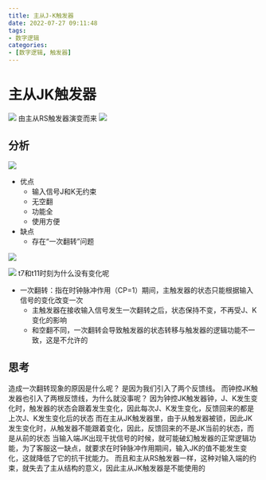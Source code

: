 ```yaml
---
title: 主从J-K触发器
date: 2022-07-27 09:11:48
tags:
- 数字逻辑
categories:
- [数字逻辑, 触发器]
---
```

# 主从JK触发器
![](https://cdn.jsdelivr.net/gh/chengkhen/picture_via_picco/202210031022993.png)
由主从RS触发器演变而来
![](https://cdn.jsdelivr.net/gh/chengkhen/picture_via_picco/202207271052522.png)

## 分析

![](https://cdn.jsdelivr.net/gh/chengkhen/picture_via_picco/202207271052718.png)

- 优点
   - 输入信号J和K无约束
   - 无空翻
   - 功能全
   - 使用方便
- 缺点
   - 存在“一次翻转”问题

![](https://cdn.jsdelivr.net/gh/chengkhen/picture_via_picco/202207271056877.png)

![](https://cdn.jsdelivr.net/gh/chengkhen/picture_via_picco/202207271056271.png)
t7和t11时刻为什么没有变化呢
- 一次翻转：指在时钟脉冲作用（CP=1）期间，主触发器的状态只能根据输入信号的变化改变一次
   - 主触发器在接收输入信号发生一次翻转之后，状态保持不变，不再受J、K变化的影响
   - 和空翻不同，一次翻转会导致触发器的状态转移与触发器的逻辑功能不一致，这是不允许的
## 思考
造成一次翻转现象的原因是什么呢？
是因为我们引入了两个反馈线。
而钟控JK触发器也引入了两根反馈线，为什么就没事呢？
因为钟控JK触发器钟，J、K发生变化时，触发器的状态会跟着发生变化，因此每次J、K发生变化，反馈回来的都是上次J、K发生变化后的状态
而在主从JK触发器里，由于从触发器被锁，因此JK发生变化时，从触发器不能跟着变化，因此，反馈回来的不是JK当前的状态，而是从前的状态
当输入端JK出现干扰信号的时候，就可能破幻触发器的正常逻辑功能，为了客服这一缺点，就要求在时钟脉冲作用期间，输入JK的值不能发生变化，这就降低了它的抗干扰能力。
而且和主从RS触发器一样，这种对输入端的约束，就失去了主从结构的意义，因此主从JK触发器是不能使用的
